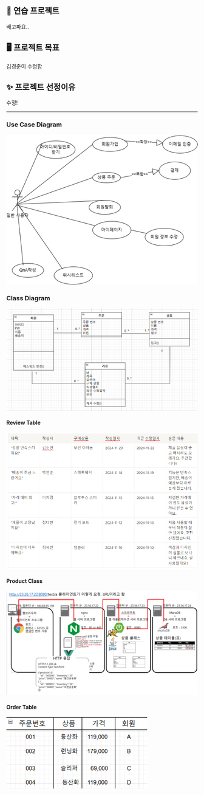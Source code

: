 ## 📌 연습 프로젝트
배고파요..
## 🖥️ 프로젝트 목표

김경준이 수정함

## ✨ 프로젝트 선정이유

수정!

---
### Use Case Diagram
![use-case_diagram](diagram/use-case_diagram.png)

### Class Diagram
![class-diagram](diagram/image.png)

#### Review Table
![review-table](diagram/review-table.png)

#### Product Class
![product-class](diagram/product_class.png)

#### Order Table
![oreder-table](diagram/ordertable.png)